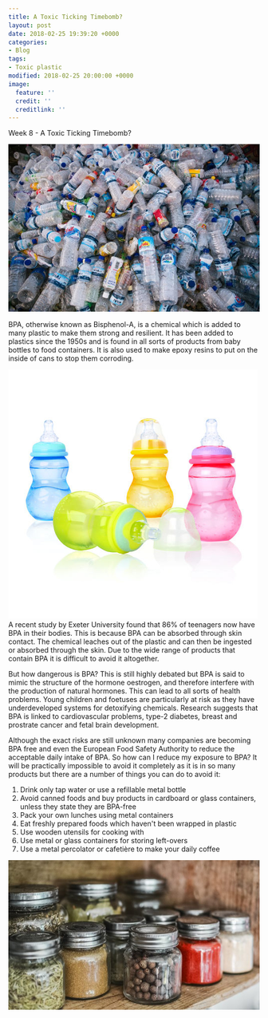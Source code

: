 ```yaml
---
title: A Toxic Ticking Timebomb?
layout: post
date: 2018-02-25 19:39:20 +0000
categories:
- Blog
tags:
- Toxic plastic
modified: 2018-02-25 20:00:00 +0000
image:
  feature: ''
  credit: ''
  creditlink: ''
---
```

Week 8 - A Toxic Ticking Timebomb?

![](/uploads/2018/02/25/downloadfile.jpg "Plastic bottles")

BPA, otherwise known as Bisphenol-A, is a chemical which is added to many plastic to make them strong and resilient. It has been added to plastics since the 1950s and is found in all sorts of products from baby bottles to food containers. It is also used to make epoxy resins to put on the inside of cans to stop them corroding.

![](/uploads/2018/02/25/2423199243_647afcfa1e.jpg "Baby Bottles")A recent study by Exeter University found that 86% of teenagers now have BPA in their bodies. This is because BPA can be absorbed through skin contact. The chemical leaches out of the plastic and can then be ingested or absorbed through the skin. Due to the wide range of products that contain BPA it is difficult to avoid it altogether.

But how dangerous is BPA? This is still highly debated but BPA is said to mimic the structure of the hormone oestrogen, and therefore interfere with the production of natural hormones. This can lead to all sorts of health problems. Young children and foetuses are particularly at risk as they have underdeveloped systems for detoxifying chemicals.  Research suggests that BPA is linked to cardiovascular problems, type-2 diabetes, breast and prostrate cancer and fetal brain development.

Although the exact risks are still unknown many companies are becoming BPA free and even the European Food Safety Authority to reduce the acceptable daily intake of BPA. So how can I reduce my exposure to BPA? It will be practically impossible to avoid it completely as it is in so many products but there are a number of things you can do to avoid it:

1. Drink only tap water or use a refillable metal bottle
2. Avoid canned foods and buy products in cardboard or glass containers, unless they state they are BPA-free
3. Pack your own lunches using metal containers
4. Eat freshly prepared foods which haven't been wrapped in plastic
5. Use wooden utensils for cooking with
6. Use metal or glass containers for storing left-overs
7. Use a metal percolator or cafetière to make your daily coffee

![](/uploads/2018/02/25/glassjars.jpg "Glass Jars")